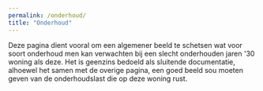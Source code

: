 ```yaml
---
permalink: /onderhoud/
title: "Onderhoud"
---
```


Deze pagina dient vooral om een algemener beeld te schetsen wat voor soort onderhoud men kan verwachten bij een slecht onderhouden jaren '30 woning als deze. Het is geenzins bedoeld als sluitende documentatie, alhoewel het samen met de overige pagina, een goed beeld sou moeten geven van de onderhoudslast die op deze woning rust.

